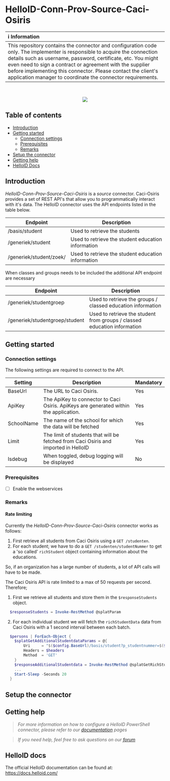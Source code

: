 # HelloID-Conn-Prov-Source-Caci-Osiris

| :information_source: Information |
|:---------------------------|
| This repository contains the connector and configuration code only. The implementer is responsible to acquire the connection details such as username, password, certificate, etc. You might even need to sign a contract or agreement with the supplier before implementing this connector. Please contact the client's application manager to coordinate the connector requirements.       |

<br />
<p align="center">
  <img src="https://www.tools4ever.nl/connector-logos/osiris-logo.png">
</p>

## Table of contents

- [Introduction](#Introduction)
- [Getting started](#Getting-started)
  + [Connection settings](#Connection-settings)
  + [Prerequisites](#Prerequisites)
  + [Remarks](#Remarks)
- [Setup the connector](@Setup-The-Connector)
- [Getting help](#Getting-help)
- [HelloID Docs](#HelloID-docs)

## Introduction

_HelloID-Conn-Prov-Source-Caci-Osiris_ is a _source_ connector. Caci-Osiris provides a set of REST API's that allow you to programmatically interact with it's data. The HelloID connector uses the API endpoints listed in the table below.

| Endpoint     | Description |
| ------------ | ----------- |
| /basis/student | Used to retrieve the students |
| /generiek/student | Used to retrieve the student education information |
| /generiek/student/zoek/ | Used to retrieve the student education information |

When classes and groups needs to be included the additional API endpoint are necessary

| Endpoint     | Description |
| ------------ | ----------- |
| /generiek/studentgroep | Used to retrieve the groups / classed education information |
| /generiek/studentgroep/student | Used to retrieve the student from groups / classed education information |


## Getting started

### Connection settings

The following settings are required to connect to the API.

| Setting      | Description                        | Mandatory   |
| ------------ | -----------                        | ----------- |
| BaseUrl    |The URL to Caci Osiris. | Yes |
| ApiKey     | The ApiKey to connector to Caci Osiris. ApiKeys are generated within the application. | Yes |
| SchoolName | The name of the school for which the data will be fetched | Yes |
| Limit      | The limit of students that will be fetched from Caci Osiris and imported in HelloID | Yes |
| Isdebug    | When toggled, debug logging will be displayed | No |

### Prerequisites

- [ ] Enable the webservices

### Remarks



#### Rate limiting

Currently the _HelloID-Conn-Prov-Source-Caci-Osiris_ connector works as follows:

1. First retrieve all students from Caci Osiris using a `GET /studenten`.
2. For each student; we have to do a `GET /studenten/studentNummer` to get a 'so called' `richStudent` object containing information about the educations.

So, if an organization has a large number of students, a lot of API calls will have to be made. 

The Caci Osiris API is rate limited to a max of 50 requests per second. Therefore; 

1. First we retrieve all students and store them in the `$responseStudents` object.

```powershell
  $responseStudents = Invoke-RestMethod @splatParam
```

2. For each individual student we will fetch the `richStudentData` data from Caci Osiris with a 1 second interval between each batch.

```powershell
  $persons | ForEach-Object {
    $splatGetAdditionalStudentdataParams = @{
        Uri     = "$($config.BaseUrl)/basis/student?p_studentnummer=$($_.studentnummer)"
        Headers = $headers
        Method  = 'GET'
    }
    $responseAdditionalStudentdata = Invoke-RestMethod @splatGetRichStudentParams -Verbose:$false
    ...
    Start-Sleep -Seconds 20
  }
```

## Setup the connector

## Getting help

> _For more information on how to configure a HelloID PowerShell connector, please refer to our [documentation](https://docs.helloid.com/hc/en-us/articles/360012557600-Configure-a-custom-PowerShell-source-system) pages_

> _If you need help, feel free to ask questions on our [forum](https://forum.helloid.com)_

## HelloID docs

The official HelloID documentation can be found at: https://docs.helloid.com/
